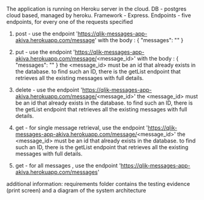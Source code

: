 The application is running on Heroku server in the cloud.
DB - postgres cloud based, managed by heroku.
Framework - Express.
Endpoints - five endpoints, for every one of the requests specified
1. post - use the endpoint 'https://qlik-messages-app-akiva.herokuapp.com/message'
 with the body : {
     "messages": "<message content>"
 }

2. put - use the endpoint 'https://qlik-messages-app-akiva.herokuapp.com/message/<message_id>'
 with the body : {
     "messages": "<message content>"
 }
    the <message_id> must be an id that already exists in the database.
    to find such an ID, there is the getList endpoint that retrieves all the existing messages with full details.

3. delete - use the endpoint 'https://qlik-messages-app-akiva.herokuapp.com/message/<message_id>'
    the <message_id> must be an id that already exists in the database.
    to find such an ID, there is the getList endpoint that retrieves all the existing messages with full details.

4. get - for single message retrieval, use the endpoint 'https://qlik-messages-app-akiva.herokuapp.com/message/<message_id>'
    the <message_id> must be an id that already exists in the database.
    to find such an ID, there is the getList endpoint that retrieves all the existing messages with full details.

5. get - for all messages , use the endpoint 'https://qlik-messages-app-akiva.herokuapp.com/messages'

additional information:
requirements folder contains the testing evidence (print screen) and a diagram of the system architecture